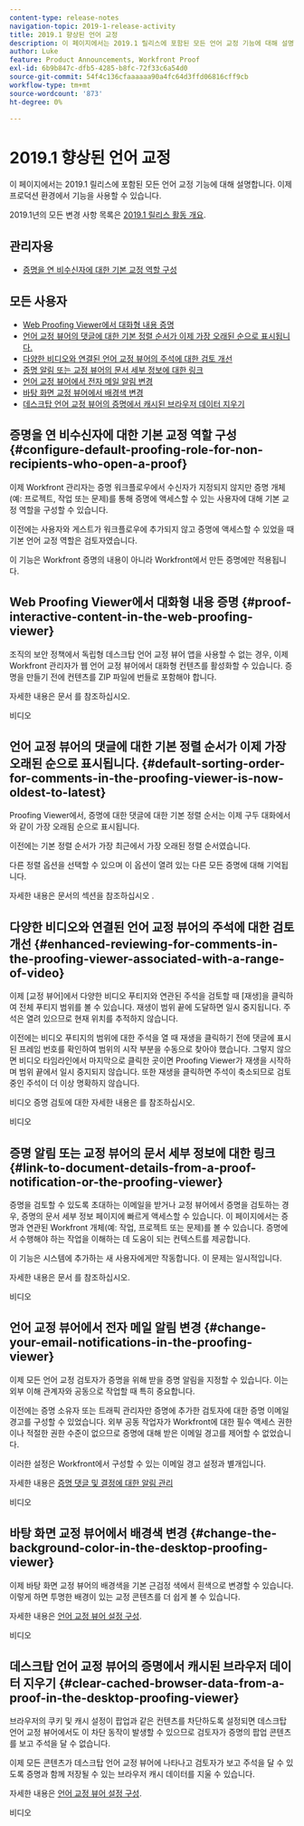 ```yaml
---
content-type: release-notes
navigation-topic: 2019-1-release-activity
title: 2019.1 향상된 언어 교정
description: 이 페이지에서는 2019.1 릴리스에 포함된 모든 언어 교정 기능에 대해 설명합니다. 이제 프로덕션 환경에서 기능을 사용할 수 있습니다.
author: Luke
feature: Product Announcements, Workfront Proof
exl-id: 6b9b847c-dfb5-4285-b8fc-72f33c6a54d0
source-git-commit: 54f4c136cfaaaaaa90a4fc64d3ffd06816cff9cb
workflow-type: tm+mt
source-wordcount: '873'
ht-degree: 0%

---
```


# 2019.1 향상된 언어 교정

이 페이지에서는 2019.1 릴리스에 포함된 모든 언어 교정 기능에 대해 설명합니다. 이제 프로덕션 환경에서 기능을 사용할 수 있습니다.

2019.1년의 모든 변경 사항 목록은 [2019.1 릴리스 활동 개요](../../../../product-announcements/product-releases/quarterly-release-archive/2019.1-release-activity/2019.1-release-activity-overview.md).

## 관리자용

* [증명을 연 비수신자에 대한 기본 교정 역할 구성](#configure-default-proofing-role-for-non-recipients-who-open-a-proof)

## 모든 사용자

* [Web Proofing Viewer에서 대화형 내용 증명](#proof-interactive-content-in-the-web-proofing-viewer)
* [언어 교정 뷰어의 댓글에 대한 기본 정렬 순서가 이제 가장 오래된 순으로 표시됩니다.](#default-sorting-order-for-comments-in-the-proofing-viewer-is-now-oldest-to-latest)
* [다양한 비디오와 연결된 언어 교정 뷰어의 주석에 대한 검토 개선](#enhanced-reviewing-for-comments-in-the-proofing-viewer-associated-with-a-range-of-video)
* [증명 알림 또는 교정 뷰어의 문서 세부 정보에 대한 링크](#link-to-document-details-from-a-proof-notification-or-the-proofing-viewer)
* [언어 교정 뷰어에서 전자 메일 알림 변경](#change-your-email-notifications-in-the-proofing-viewer)
* [바탕 화면 교정 뷰어에서 배경색 변경](#change-the-background-color-in-the-desktop-proofing-viewer)
* [데스크탑 언어 교정 뷰어의 증명에서 캐시된 브라우저 데이터 지우기](#clear-cached-browser-data-from-a-proof-in-the-desktop-proofing-viewer)

## 증명을 연 비수신자에 대한 기본 교정 역할 구성 {#configure-default-proofing-role-for-non-recipients-who-open-a-proof}

이제 Workfront 관리자는 증명 워크플로우에서 수신자가 지정되지 않지만 증명 개체(예: 프로젝트, 작업 또는 문제)를 통해 증명에 액세스할 수 있는 사용자에 대해 기본 교정 역할을 구성할 수 있습니다.

이전에는 사용자와 게스트가 워크플로우에 추가되지 않고 증명에 액세스할 수 있었을 때 기본 언어 교정 역할은 검토자였습니다.

이 기능은 Workfront 증명의 내용이 아니라 Workfront에서 만든 증명에만 적용됩니다.

## Web Proofing Viewer에서 대화형 내용 증명 {#proof-interactive-content-in-the-web-proofing-viewer}

조직의 보안 정책에서 독립형 데스크탑 언어 교정 뷰어 앱을 사용할 수 없는 경우, 이제 Workfront 관리자가 웹 언어 교정 뷰어에서 대화형 컨텐츠를 활성화할 수 있습니다. 증명을 만들기 전에 컨텐츠를 ZIP 파일에 번들로 포함해야 합니다.

자세한 내용은 문서 를 참조하십시오.

비디오

## 언어 교정 뷰어의 댓글에 대한 기본 정렬 순서가 이제 가장 오래된 순으로 표시됩니다.  {#default-sorting-order-for-comments-in-the-proofing-viewer-is-now-oldest-to-latest}

Proofing Viewer에서, 증명에 대한 댓글에 대한 기본 정렬 순서는 이제 구두 대화에서와 같이 가장 오래됨 순으로 표시됩니다.

이전에는 기본 정렬 순서가 가장 최근에서 가장 오래된 정렬 순서였습니다.

다른 정렬 옵션을 선택할 수 있으며 이 옵션이 열려 있는 다른 모든 증명에 대해 기억됩니다.

자세한 내용은 문서의 섹션을 참조하십시오 .

## 다양한 비디오와 연결된 언어 교정 뷰어의 주석에 대한 검토 개선 {#enhanced-reviewing-for-comments-in-the-proofing-viewer-associated-with-a-range-of-video}

이제 [교정 뷰어]에서 다양한 비디오 푸티지와 연관된 주석을 검토할 때 [재생]을 클릭하여 전체 푸티지 범위를 볼 수 있습니다. 재생이 범위 끝에 도달하면 일시 중지됩니다. 주석은 열려 있으므로 현재 위치를 추적하지 않습니다.

이전에는 비디오 푸티지의 범위에 대한 주석을 열 때 재생을 클릭하기 전에 댓글에 표시된 프레임 번호를 확인하여 범위의 시작 부분을 수동으로 찾아야 했습니다. 그렇지 않으면 비디오 타임라인에서 마지막으로 클릭한 곳이면 Proofing Viewer가 재생을 시작하며 범위 끝에서 일시 중지되지 않습니다. 또한 재생을 클릭하면 주석이 축소되므로 검토 중인 주석이 더 이상 명확하지 않습니다.

비디오 증명 검토에 대한 자세한 내용은 를 참조하십시오.

비디오

## 증명 알림 또는 교정 뷰어의 문서 세부 정보에 대한 링크 {#link-to-document-details-from-a-proof-notification-or-the-proofing-viewer}

증명을 검토할 수 있도록 초대하는 이메일을 받거나 교정 뷰어에서 증명을 검토하는 경우, 증명의 문서 세부 정보 페이지에 빠르게 액세스할 수 있습니다. 이 페이지에서는 증명과 연관된 Workfront 개체(예: 작업, 프로젝트 또는 문제)를 볼 수 있습니다. 증명에서 수행해야 하는 작업을 이해하는 데 도움이 되는 컨텍스트를 제공합니다.

이 기능은 시스템에 추가하는 새 사용자에게만 작동합니다. 이 문제는 일시적입니다.

자세한 내용은 문서 를 참조하십시오.

비디오

## 언어 교정 뷰어에서 전자 메일 알림 변경 {#change-your-email-notifications-in-the-proofing-viewer}

이제 모든 언어 교정 검토자가 증명을 위해 받을 증명 알림을 지정할 수 있습니다. 이는 외부 이해 관계자와 공동으로 작업할 때 특히 중요합니다.

이전에는 증명 소유자 또는 트래픽 관리자만 증명에 추가한 검토자에 대한 증명 이메일 경고를 구성할 수 있었습니다. 외부 공동 작업자가 Workfront에 대한 필수 액세스 권한이나 적절한 권한 수준이 없으므로 증명에 대해 받은 이메일 경고를 제어할 수 없었습니다.

이러한 설정은 Workfront에서 구성할 수 있는 이메일 경고 설정과 별개입니다.

자세한 내용은 [증명 댓글 및 결정에 대한 알림 관리](../../../../review-and-approve-work/proofing/reviewing-proofs-within-workfront/manage-notifications-for-proof-comments.md)

비디오

## 바탕 화면 교정 뷰어에서 배경색 변경 {#change-the-background-color-in-the-desktop-proofing-viewer}

이제 바탕 화면 교정 뷰어의 배경색을 기본 근검정 색에서 흰색으로 변경할 수 있습니다. 이렇게 하면 투명한 배경이 있는 교정 콘텐츠를 더 쉽게 볼 수 있습니다.

자세한 내용은 [언어 교정 뷰어 설정 구성](../../../../review-and-approve-work/proofing/reviewing-proofs-within-workfront/configure-proofing-viewer-settings.md).

비디오

## 데스크탑 언어 교정 뷰어의 증명에서 캐시된 브라우저 데이터 지우기 {#clear-cached-browser-data-from-a-proof-in-the-desktop-proofing-viewer}

브라우저의 쿠키 및 캐시 설정이 팝업과 같은 컨텐츠를 차단하도록 설정되면 데스크탑 언어 교정 뷰어에서도 이 차단 동작이 발생할 수 있으므로 검토자가 증명의 팝업 콘텐츠를 보고 주석을 달 수 없습니다.

이제 모든 콘텐츠가 데스크탑 언어 교정 뷰어에 나타나고 검토자가 보고 주석을 달 수 있도록 증명과 함께 저장될 수 있는 브라우저 캐시 데이터를 지울 수 있습니다.

자세한 내용은 [언어 교정 뷰어 설정 구성](../../../../review-and-approve-work/proofing/reviewing-proofs-within-workfront/configure-proofing-viewer-settings.md).

비디오
